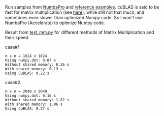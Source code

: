 Run samples from [NumbaPro](https://docs.continuum.io/numbapro/index-archived) and [reference examples](https://github.com/ContinuumIO/numbapro-examples). cuBLAS is said to be fast for matrix multiplication (see [here](https://github.com/ContinuumIO/numbapro-examples/tree/master/cublas)), while still not that much, and sometimes even slower than optimized Numpy code. So I won't use NumbaPro (Accelerate) to optimize Numpy code.

Result from [test_mm.py](https://github.com/morrisyoung/CUDA_Python_starter/blob/master/test_mm.py) for different methods of Matrix Multiplication and their speed:

case#1:
```
n x n = 1024 x 1024
Using numpy.dot: 0.07 s
Without shared memory: 0.26 s
With shared memory: 0.13 s
Using CuBLAS: 0.22 s

```

case#2:
```
n x n = 2048 x 2048
Using numpy.dot: 0.16 s
Without shared memory: 1.82 s
With shared memory: 1.06 s
Using CuBLAS: 0.27 s
```

